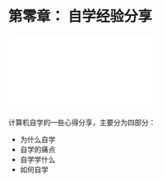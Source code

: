 # 第零章： 自学经验分享


<div class='bilibili-video'>
<iframe class='bilibili-video-iframe' src="//player.bilibili.com/player.html?aid=887992245&bvid=BV1JK4y1A7CK&cid=334379835&page=1&as_wide=1&high_quality=1&danmaku=1" scrolling="no" border="0" frameborder="no" framespacing="0" allowfullscreen="true"></iframe>
</div>



计算机自学的一些心得分享，主要分为四部分：
* 为什么自学
* 自学的痛点
* 自学学什么
* 如何自学




